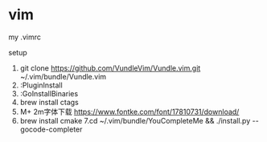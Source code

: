 # vim
my .vimrc

setup

1. git clone https://github.com/VundleVim/Vundle.vim.git ~/.vim/bundle/Vundle.vim
2. :PluginInstall
3. :GoInstallBinaries
4. brew install ctags
5. M+ 2m字体下载 https://www.fontke.com/font/17810731/download/
6. brew install cmake
7.cd ~/.vim/bundle/YouCompleteMe && ./install.py --gocode-completer
